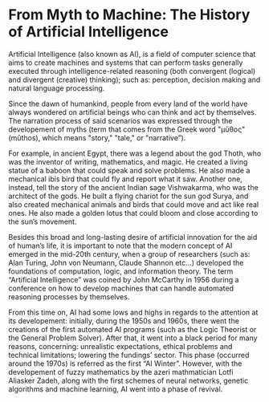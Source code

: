 # From Myth to Machine: The History of Artificial Intelligence

Artificial Intelligence (also known as AI), is a field of computer science that aims to create machines and systems that can perform tasks generally executed through intelligence-related reasoning (both convergent (logical) and divergent (creative) thinking); such as: perception, decision making and natural language processing.

Since the dawn of humankind, people from every land of the world have always wondered on artificial beings who can think and act by themselves. The narration process of said scenarios was expressed through the developement of myths (term that comes from the Greek word "μῦθος" (mûthos), which means "story," "tale," or "narrative”). 

For example, in ancient Egypt, there was a legend about the god Thoth, who was the inventor of writing, mathematics, and magic. He created a living statue of a baboon that could speak and solve problems. He also made a mechanical ibis bird that could fly and report what it saw. Another one, instead, tell the story of the ancient Indian sage Vishwakarma, who was the architect of the gods. He built a flying chariot for the sun god Surya, and also created mechanical animals and birds that could move and act like real ones. He also made a golden lotus that could bloom and close according to the sun’s movement. 

Besides this broad and long-lasting desire of artificial innovation for the aid of human’s life, it is important to note that the modern concept of AI emerged in the mid-20th century, when a group of researchers (such as: Alan Turing, John von Neumann, Claude Shannon etc…) developed the foundations of computation, logic, and information theory. The term “Artificial Intelligence” was coined by John McCarthy in 1956 during a conference on how to develop machines that can handle automated reasoning processes by themselves.

From this time on, AI had some lows and highs in regards to the attention at its developement: initially, during the 1950s and 1960s, there went the creations of the first automated AI programs (such as the Logic Theorist or the General Problem Solver). After that, it went into a black period for many reasons, concerning: unrealistic expectations, ethical problems and technical limitations; lowering the fundings’ sector. This phase (occurred around the 1970s) is referred as the first “AI Winter”. However, with the developement of fuzzy mathematics by the azeri mathmatician Lotfi Aliasker Zadeh, along with the first schemes of neural networks, genetic algorithms and machine learning, AI went into a phase of revival.
